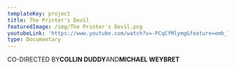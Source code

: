```yaml
---
templateKey: project
title: The Printer's Devil
featuredImage: /img/The Printer's Devil.png
youtubeLink: 'https://www.youtube.com/watch?v=-PCqCfMlymg&feature=emb_logo'
type: Documentary
---
```

CO-DIRECTED BY**COLLIN DUDDY**AND**MICHAEL WEYBRET**
